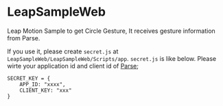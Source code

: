 LeapSampleWeb
=============

Leap Motion Sample to get Circle Gesture, It receives gesture information from Parse.

If you use it, please create `secret.js` at `LeapSampleWeb/LeapSampleWeb/Scripts/app`.
`secret.js` is like below. Please wirte your application id and client id of [Parse](https://www.parse.com/);

```
SECRET_KEY = {
    APP_ID: "xxxx",
    CLIENT_KEY: "xxx"
}
```
